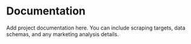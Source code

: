 # Documentation

Add project documentation here. You can include scraping targets, data schemas, and any marketing analysis details.
